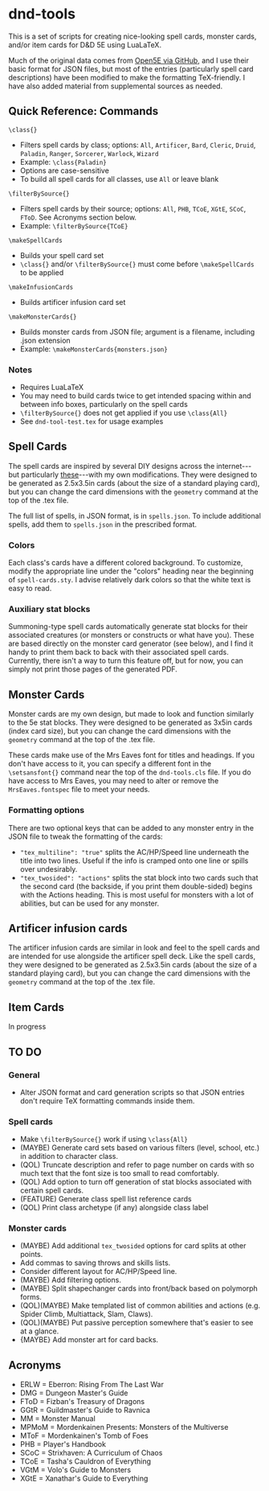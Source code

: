 # dnd-tools

This is a set of scripts for creating nice-looking spell cards, monster cards, and/or item cards for D&D 5E using LuaLaTeX. 

Much of the original data comes from [Open5E via GitHub](https://github.com/eepMoody/open5e-api), and I use their basic format for JSON files, but most of the entries (particularly spell card descriptions) have been modified to make the formatting TeX-friendly. I have also added material from supplemental sources as needed. 

## Quick Reference: Commands

`\class{}`
  - Filters spell cards by class; options: `All`, `Artificer`, `Bard`, `Cleric`, `Druid`, `Paladin`, `Ranger`, `Sorcerer`, `Warlock`, `Wizard`
  - Example: `\class{Paladin}`
  - Options are case-sensitive
  - To build all spell cards for all classes, use `All` or leave blank

`\filterBySource{}`
  - Filters spell cards by their source; options: `All`, `PHB`, `TCoE`, `XGtE`, `SCoC`, `FToD`. See Acronyms section below.
  - Example: `\filterBySource{TCoE}`


`\makeSpellCards`
  - Builds your spell card set
  - `\class{}` and/or `\filterBySource{}` must come before `\makeSpellCards` to be applied

`\makeInfusionCards`
- Builds artificer infusion card set

`\makeMonsterCards{}`
- Builds monster cards from JSON file; argument is a filename, including .json extension
- Example: `\makeMonsterCards{monsters.json}`

### Notes

- Requires LuaLaTeX
- You may need to build cards twice to get intended spacing within and between info boxes, particularly on the spell cards
- `\filterBySource{}` does not get applied if you use `\class{All}`
- See `dnd-tool-test.tex` for usage examples

## Spell Cards

The spell cards are inspired by several DIY designs across the internet---but particularly [these](https://hardcodex.ru/)---with my own modifications. They were designed to be generated as 2.5x3.5in cards (about the size of a standard playing card), but you can change the card dimensions with the `geometry` command at the top of the .tex file.

The full list of spells, in JSON format, is in `spells.json`. To include additional spells, add them to `spells.json` in the prescribed format. 


### Colors
Each class's cards have a different colored background. To customize, modify the appropriate line under the "colors" heading near the beginning of `spell-cards.sty`. I advise relatively dark colors so that the white text is easy to read.

### Auxiliary stat blocks
Summoning-type spell cards automatically generate stat blocks for their associated creatures (or monsters or constructs or what have you). These are based directly on the monster card generator (see below), and I find it handy to print them back to back with their associated spell cards. Currently, there isn't a way to turn this feature off, but for now, you can simply not print those pages of the generated PDF.

## Monster Cards

Monster cards are my own design, but made to look and function similarly to the 5e stat blocks. They were designed to be generated as 3x5in cards (index card size), but you can change the card dimensions with the `geometry` command at the top of the .tex file.

These cards make use of the Mrs Eaves font for titles and headings. If you don't have access to it, you can specify a different font in the `\setsansfont{}` command near the top of the `dnd-tools.cls` file. If you do have access to Mrs Eaves, you may need to alter or remove the `MrsEaves.fontspec` file to meet your needs.

### Formatting options
There are two optional keys that can be added to any monster entry in the JSON file to tweak the formatting of the cards:

- `"tex_multiline": "true"` splits the AC/HP/Speed line underneath the title into two lines. Useful if the info is cramped onto one line or spills over undesirably.
- `"tex_twosided": "actions"` splits the stat block into two cards such that the second card (the backside, if you print them double-sided) begins with the Actions heading. This is most useful for monsters with a lot of abilities, but can be used for any monster.

## Artificer infusion cards

The artificer infusion cards are similar in look and feel to the spell cards and are intended for use alongside the artificer spell deck. Like the spell cards, they were designed to be generated as 2.5x3.5in cards (about the size of a standard playing card), but you can change the card dimensions with the `geometry` command at the top of the .tex file.

## Item Cards

In progress

## TO DO

### General

- Alter JSON format and card generation scripts so that JSON entries don't require TeX formatting commands inside them.

### Spell cards
- Make `\filterBySource{}` work if using `\class{All}`
- (MAYBE) Generate card sets based on various filters (level, school, etc.) in addition to character class.
- (QOL) Truncate description and refer to page number on cards with so much text that the font size is too small to read comfortably.
- (QOL) Add option to turn off generation of stat blocks associated with certain spell cards.
- (FEATURE) Generate class spell list reference cards
- (QOL) Print class archetype (if any) alongside class label
### Monster cards
- (MAYBE) Add additional `tex_twosided` options for card splits at other points. 
- Add commas to saving throws and skills lists.
- Consider different layout for AC/HP/Speed line.
- (MAYBE) Add filtering options.
- (MAYBE) Split shapechanger cards into front/back based on polymorph forms.
- (QOL)(MAYBE) Make templated list of common abilities and actions (e.g. Spider Climb, Multiattack, Slam, Claws).
- (QOL)(MAYBE) Put passive perception somewhere that's easier to see at a glance.
- {MAYBE} Add monster art for card backs.

## Acronyms

- ERLW = Eberron: Rising From The Last War
- DMG = Dungeon Master's Guide
- FToD = Fizban's Treasury of Dragons
- GGtR = Guildmaster's Guide to Ravnica
- MM = Monster Manual
- MPMoM = Mordenkainen Presents: Monsters of the Multiverse
- MToF = Mordenkainen's Tomb of Foes
- PHB = Player's Handbook
- SCoC = Strixhaven: A Curriculum of Chaos
- TCoE = Tasha's Cauldron of Everything
- VGtM = Volo's Guide to Monsters
- XGtE = Xanathar's Guide to Everything